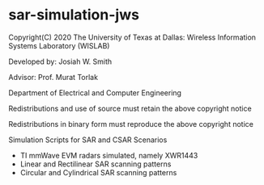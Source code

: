 # sar-simulation-jws
Copyright(C) 2020 The University of Texas at Dallas: Wireless Information Systems Laboratory (WISLAB)

Developed by: Josiah W. Smith

Advisor: Prof. Murat Torlak

Department of Electrical and Computer Engineering

Redistributions and use of source must retain the above copyright notice

Redistributions in binary form must reproduce the above copyright notice

Simulation Scripts for SAR and CSAR Scenarios
- TI mmWave EVM radars simulated, namely XWR1443
- Linear and Rectilinear SAR scanning patterns
- Circular and Cylindrical SAR scanning patterns